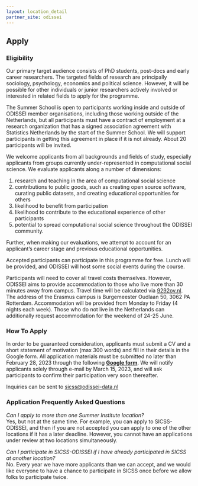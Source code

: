 ```yaml
---
layout: location_detail
partner_site: odissei
---
```


## Apply

### Eligibility

Our primary target audience consists of PhD students, post-docs and early career researchers. The targeted fields of research are principally sociology, psychology, economics and political science. However, it will be possible for other individuals or junior researchers actively involved or interested in related fields to apply for the programme.

The Summer School is open to participants working inside and outside of ODISSEI member organisations, including those working outside of the Netherlands, but all participants must have a contract of employment at a research organization that has a signed association agreement with Statistics Netherlands by the start of the Summer School. We will support participants in getting this agreement in place if it is not already. About 20 participants will be invited.

We welcome applicants from all backgrounds and fields of study, especially applicants from groups currently under-represented in computational social science. We evaluate applicants along a number of dimensions:  
 
1. research and teaching in the area of computational social science  
2. contributions to public goods, such as creating open source software, curating public datasets, and creating educational opportunities for others  
3. likelihood to benefit from participation  
4. likelihood to contribute to the educational experience of other participants  
5. potential to spread computational social science throughout the ODISSEI community.  

Further, when making our evaluations, we attempt to account for an applicant’s career stage and previous educational opportunities.

Accepted participants can participate in this programme for free. Lunch will be provided, and ODISSEI will host some social events during the course.  
  
Participants will need to cover all travel costs themselves. However, ODISSEI aims to provide accommodation to those who live more than 30 minutes away from campus. Travel time will be calculated via [9292ov.nl](http://9292ov.nl/). The address of the Erasmus campus is Burgemeester Oudlaan 50, 3062 PA Rotterdam. Accommodation will be provided from Monday to Friday (4 nights each week). Those who do not live in the Netherlands can additionally request accommodation for the weekend of 24-25 June.

### How To Apply

In order to be guaranteed consideration, applicants must submit a CV and a short statement of motivation (max 300 words) and fill in their details in the Google form. All application materials must be submitted no later than February 28, 2023 through the following <b>[Google form](https://forms.gle/Z78MiKFWkVfm834h9)</b>. We will notify applicants solely through e-mail by March 15, 2023, and will ask participants to confirm their participation very soon thereafter.

Inquiries can be sent to <sicss@odissei-data.nl>

### Application Frequently Asked Questions

<i>Can I apply to more than one Summer Institute location?</i><br>
Yes, but not at the same time. For example, you can apply to SICSS-ODISSEI, and then if you are not accepted you can apply to one of the other locations if it has a later deadline. However, you cannot have an applications under review at two locations simultaneously.

<i>Can I participate in SICSS-ODISSEI if I have already participated in SICSS at another location?</i><br>
No. Every year we have more applicants than we can accept, and we would like everyone to have a chance to participate in SICSS once before we allow folks to participate twice.
